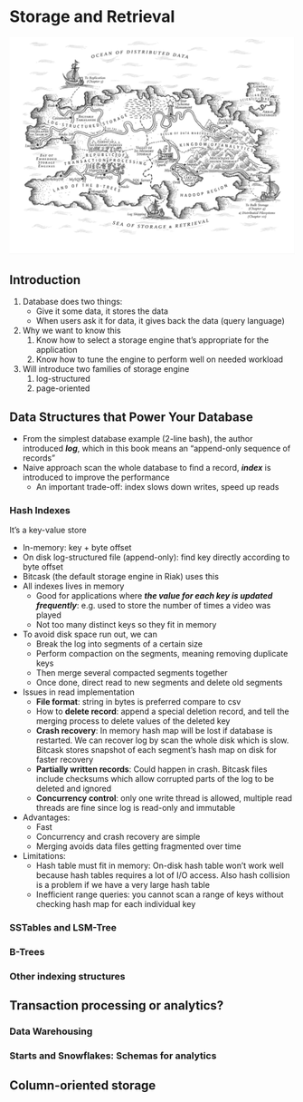 # Storage and Retrieval

![](./img/ch3.png)

## Introduction

1. Database does two things:
    - Give it some data, it stores the data
    - When users ask it for data, it gives back the data (query language)
2. Why we want to know this
    1. Know how to select a storage engine that’s appropriate for the application
    2. Know how to tune the engine to perform well on needed workload
3. Will introduce two families of storage engine
    1. log-structured
    2. page-oriented

## Data Structures that Power Your Database

- From the simplest database example (2-line bash), the author introduced ***log***, which in this book means an “append-only sequence of records”
- Naive approach scan the whole database to find a record, ***index*** is introduced to improve the performance
    - An important trade-off: index slows down writes, speed up reads

### Hash Indexes

It’s a key-value store

- In-memory: key + byte offset
- On disk log-structured file (append-only): find key directly according to byte offset
- Bitcask (the default storage engine in Riak) uses this
- All indexes lives in memory
    - Good for applications where ***the value for each key is updated frequently***: e.g. used to store the number of times a video was played
    - Not too many distinct keys so they fit in memory
- To avoid disk space run out, we can
    - Break the log into segments of a certain size
    - Perform compaction on the segments, meaning removing duplicate keys
    - Then merge several compacted segments together
    - Once done, direct read to new segments and delete old segments
- Issues in read implementation
    - **File format**: string in bytes is preferred compare to csv
    - How to **delete record**: append a special deletion record, and tell the merging process to delete values of the deleted key
    - **Crash recovery**: In memory hash map will be lost if database is restarted. We can recover log by scan the whole disk which is slow. Bitcask stores snapshot of each segment’s hash map on disk for faster recovery
    - **Partially written records**: Could happen in crash. Bitcask files include checksums which allow corrupted parts of the log to be deleted and ignored
    - **************************************Concurrency control**************************************: only one write thread is allowed, multiple read threads are fine since log is read-only and immutable
- Advantages:
    - Fast
    - Concurrency and crash recovery are simple
    - Merging avoids data files getting fragmented over time
- Limitations:
    - Hash table must fit in memory: On-disk hash table won’t work well because hash tables requires a lot of I/O access. Also hash collision is a problem if we have a very large hash table
    - Inefficient range queries: you cannot scan a range of keys without checking hash map for each individual key

### SSTables and LSM-Tree

### B-Trees

### Other indexing structures

## Transaction processing or analytics?
### Data Warehousing

### Starts and Snowflakes: Schemas for analytics

## Column-oriented storage
